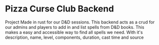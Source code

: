 # Pizza Curse Club Backend 

Project Made in rust for our D&D sessions.
This backend acts as a crud for our admins and players to add in and list spells from D&D books.
This makes a easy and accessible way to find all spells we need. With it's description, name, level, components, duration, cast time and source
